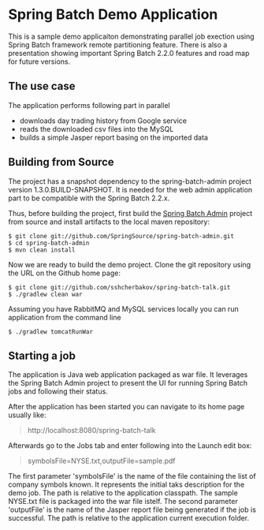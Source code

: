 # Spring Batch Demo Application

This is a sample demo applicaiton demonstrating parallel job exection using 
Spring Batch framework remote partitioning feature. There is also a presentation showing important Spring Batch 2.2.0 features and road map for future versions.

## The use case
  The application performs following part in parallel
  * downloads day trading history from Google service
  * reads the downloaded csv files into the MySQL
  * builds a simple Jasper report basing on the imported data

## Building from Source

The project has a snapshot dependency to the spring-batch-admin project version 1.3.0.BUILD-SNAPSHOT. It is needed for the web admin application part to be compatible with the Spring Batch 2.2.x.

Thus, before building the project, first build the [Spring Batch Admin](https://github.com/SpringSource/spring-batch-admin) project from source and install artifacts to the local maven repository:

    $ git clone git://github.com/SpringSource/spring-batch-admin.git
    $ cd spring-batch-admin
    $ mvn clean install

Now we are ready to build the demo project. Clone the git repository using the URL on the Github home page:

    $ git clone git://github.com/sshcherbakov/spring-batch-talk.git
    $ ./gradlew clean war

Assuming you have RabbitMQ and MySQL services locally you can run application from the command line

    $ ./gradlew tomcatRunWar

## Starting a job

The application is Java web application packaged as war file. It leverages the Spring Batch Admin project to present the UI for running Spring Batch jobs and following their status.

After the application has been started you can navigate to its home page usually like:

  > http://localhost:8080/spring-batch-talk

Afterwards go to the Jobs tab and enter following into the Launch edit box:

  > symbolsFile=NYSE.txt,outputFile=sample.pdf

The first parameter 'symbolsFile' is the name of the file containing the list of company symbols known. It represents the initial taks description for the demo job. The path is relative to the application classpath. The sample NYSE.txt file is packaged into the war file istelf.
The second parameter 'outputFile' is the name of the Jasper report file being generated if the job is successful. The path is relative to the application current execution folder.